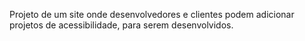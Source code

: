 Projeto de um site onde desenvolvedores e clientes podem adicionar projetos de acessibilidade, para serem desenvolvidos.
